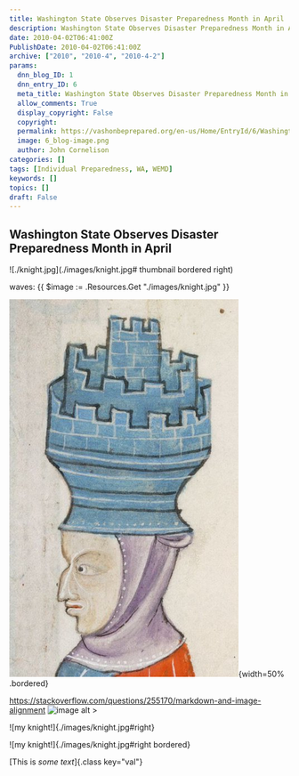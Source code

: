 ```yaml
---
title: Washington State Observes Disaster Preparedness Month in April
description: Washington State Observes Disaster Preparedness Month in April
date: 2010-04-02T06:41:00Z
PublishDate: 2010-04-02T06:41:00Z
archive: ["2010", "2010-4", "2010-4-2"]
params:
  dnn_blog_ID: 1
  dnn_entry_ID: 6
  meta_title: Washington State Observes Disaster Preparedness Month in April
  allow_comments: True
  display_copyright: False
  copyright:
  permalink: https://vashonbeprepared.org/en-us/Home/EntryId/6/Washington-State-Observes-Disaster-Preparedness-Month-in-April
  image: 6_blog-image.png
  author: John Cornelison
categories: []
tags: [Individual Preparedness, WA, WEMD]
keywords: []
topics: []
draft: False
---
```


## Washington State Observes Disaster Preparedness Month in April

![./knight.jpg](./images/knight.jpg# thumbnail bordered right)

waves:
{{ $image := .Resources.Get "./images/knight.jpg" }}

![my big knight](./images/knight.jpg){width=50% .bordered}

https://stackoverflow.com/questions/255170/markdown-and-image-alignment
![image alt >](/knight.jpg)

![my knight!]{./images/knight.jpg#right}

![my knight!]{./images/knight.jpg#right bordered}

[This is *some text*]{.class key="val"}
